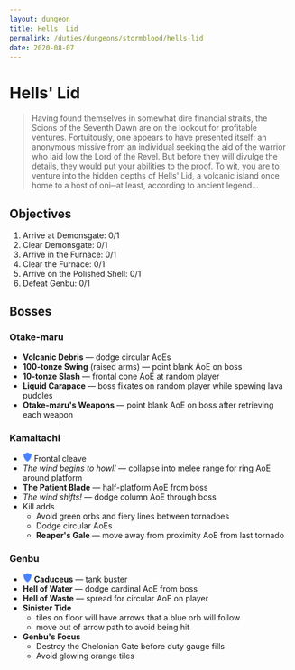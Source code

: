 ```yaml
---
layout: dungeon
title: Hells' Lid
permalink: /duties/dungeons/stormblood/hells-lid
date: 2020-08-07
---
```


# Hells' Lid

> Having found themselves in somewhat dire financial straits, the Scions of the Seventh Dawn are on the lookout for profitable ventures. Fortuitously, one appears to have presented itself: an anonymous missive from an individual seeking the aid of the warrior who laid low the Lord of the Revel. But before they will divulge the details, they would put your abilities to the proof. To wit, you are to venture into the hidden depths of Hells' Lid, a volcanic island once home to a host of oni─at least, according to ancient legend...

## Objectives

1. Arrive at Demonsgate: 0/1
2. Clear Demonsgate: 0/1
3. Arrive in the Furnace: 0/1
4. Clear the Furnace: 0/1
5. Arrive on the Polished Shell: 0/1
6. Defeat Genbu: 0/1

## Bosses

### Otake-maru

- **Volcanic Debris** — dodge circular AoEs
- **100-tonze Swing** (raised arms) — point blank AoE on boss
- **10-tonze Slash** — frontal cone AoE at random player
- **Liquid Carapace** — boss fixates on random player while spewing lava puddles
- **Otake-maru's Weapons** — point blank AoE on boss after retrieving each weapon

### Kamaitachi

- ![](/assets/icons/role-tank.png) Frontal cleave
- *The wind begins to howl!* — collapse into melee range for ring AoE around platform
- **The Patient Blade** — half-platform AoE from boss
- *The wind shifts!* — dodge column AoE through boss
- Kill adds
  - Avoid green orbs and fiery lines between tornadoes
  - Dodge circular AoEs
  - **Reaper's Gale** —  move away from proximity AoE from last tornado

### Genbu

- ![](/assets/icons/role-tank.png) **Caduceus** — tank buster
- **Hell of Water** — dodge cardinal AoE from boss
- **Hell of Waste** — spread for circular AoE on player
- **Sinister Tide**
  - tiles on floor will have arrows that a blue orb will follow
  - move out of arrow path to avoid being hit
- **Genbu's Focus**
  - Destroy the Chelonian Gate before duty gauge fills
  - Avoid glowing orange tiles

